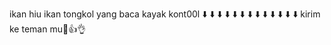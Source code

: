 ikan hiu ikan tongkol
yang baca kayak kont00l
⬇️
⬇️
⬇️
⬇️
⬇️
⬇️
⬇️
⬇️
⬇️
⬇️
⬇️
⬇️
⬇️
kirim ke teman mu🗿👍👌
